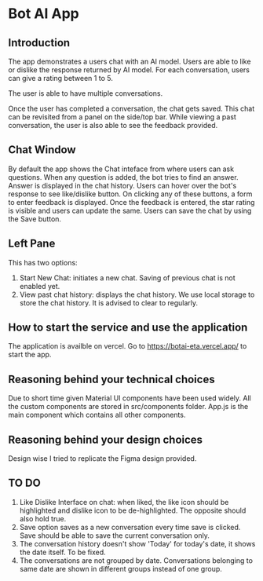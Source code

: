 # Bot AI App

## Introduction

The app demonstrates a users chat with an AI model. Users are able to like or dislike the response returned by AI model. For each conversation, users can give a rating between 1 to 5.

The user is able to have multiple conversations.

Once the user has completed a conversation, the chat gets saved. This chat can be
revisited from a panel on the side/top bar. While viewing a past conversation, the user
is also able to see the feedback provided. 

## Chat Window

By default the app shows the Chat inteface from where users can ask questions. 
When any question is added, the bot tries to find an answer. Answer is displayed in the chat history. 
Users can hover over the bot's response to see like/dislike button. On clicking any of these buttons, a form to enter feedback is displayed. 
Once the feedback is entered, the star rating is visible and users can update the same. 
Users can save the chat by using the Save button.

## Left Pane

This has two options: 
1. Start New Chat: initiates a new chat. Saving of previous chat is not enabled yet.
2. View past chat history: displays the chat history. We use local storage to store the chat history. It is advised to clear to regularly.

## How to start the service and use the application 

The application is availble on vercel. Go to https://botai-eta.vercel.app/ to start the app.

## Reasoning behind your technical choices

Due to short time given Material UI components have been used widely. All the custom components are stored in src/components folder. App.js is the main component which contains all other components.


## Reasoning behind your design choices

Design wise I tried to replicate the Figma design provided.

## TO DO
1. Like Dislike Interface on chat: when liked, the like icon should be highlighted and dislike icon to be de-highlighted. The opposite should also hold true. 
2. Save option saves as a new conversation every time save is clicked. Save should be able to save the current conversation only.
3. The conversation history doesn't show 'Today' for today's date, it shows the date itself. To be fixed.
4. The conversations are not grouped by date. Conversations belonging to same date are shown in different groups instead of one group. 


